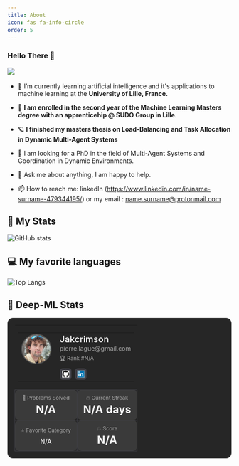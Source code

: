 ```yaml
---
title: About
icon: fas fa-info-circle
order: 5
---
```


### Hello There 👋

![](https://komarev.com/ghpvc/?username=jakcrimson&color=green&style=for-the-badge)

- 🌱 I’m currently learning artificial intelligence and it's applications to machine learning at the **University of Lille, France.**
- 🔭 **I am enrolled in the second year of the Machine Learning Masters degree with an apprenticehip @ SUDO Group in Lille**.
- 🪐 **I finished my masters thesis on Load-Balancing and Task Allocation in Dynamic Multi-Agent Systems**
- 👯 I am looking for a PhD in the field of Multi-Agent Systems and Coordination in Dynamic Environments.
- 💬 Ask me about anything, I am happy to help.

- 📫 How to reach me: linkedIn (https://www.linkedin.com/in/name-surname-479344195/) or my email : name.surname@protonmail.com


## 🚀 My Stats
![GitHub stats](https://github-readme-stats.vercel.app/api?username=jakcrimson&show_icons=true&theme=tokyonight)


## 💻 My favorite languages
![Top Langs](https://github-readme-stats.vercel.app/api/top-langs/?username=jakcrimson&theme=tokyonight)

## 🔭 Deep-ML Stats

<!-- START_DEEPML_STATS -->
<!-- This table will be automatically updated by a GitHub Action -->
<table align="center" width="350px" style="border: 1px solid #404040; border-radius: 12px; background-color: #262626; padding: 15px;">
  <tr>
    <td colspan="2">
      <table width="100%">
        <tr>
          <td width="70px" valign="top">
            <img src="/assets/img/avatar.jpg" alt="Jakcrimson" width="64" height="64" style="border-radius: 50%; border: 2px solid #525252;" />
          </td>
          <td valign="top" style="padding-left: 10px;">
            <h2 style="margin: 0; color: #f5f5f5; font-size: 1.25rem; font-weight: 500;">Jakcrimson</h2>
            <p style="margin: 0; font-size: 0.875rem; color: #a3a3a3;">pierre.lague@gmail.com</p>
            <p style="margin: 5px 0 0 0; font-size: 0.75rem; color: #a3a3a3;">
              🏆 Rank #N/A
            </p>
            <p style="margin: 10px 0 0 0;">
              <a href="https://github.com/Jakcrimson" target="_blank" rel="noopener noreferrer" aria-label="GitHub" style="display: inline-block; padding: 5px; background-color: #3f3f46; border-radius: 6px; margin-right: 5px; line-height: 0;"><img src="https://raw.githubusercontent.com/devicons/devicon/master/icons/github/github-original.svg" width="16" height="16" alt="GitHub"/></a>
              <a href="https://www.linkedin.com/in/pierre-lague-479344195/" target="_blank" rel="noopener noreferrer" aria-label="LinkedIn" style="display: inline-block; padding: 5px; background-color: #3f3f46; border-radius: 6px; margin-right: 5px; line-height: 0;"><img src="https://raw.githubusercontent.com/devicons/devicon/master/icons/linkedin/linkedin-plain.svg" width="16" height="16" alt="LinkedIn"/></a>
            </p>
          </td>
        </tr>
      </table>
    </td>
  </tr>
  <tr>
    <td align="center" style="border: 1px solid #3f3f46; background-color: #3a3a3a; border-radius: 10px; padding: 10px; margin: 5px;">
      <div style="color: #a3a3a3; font-size: 0.75rem; margin-bottom: 4px;">🏅 Problems Solved</div>
      <div style="color: #f5f5f5; font-size: 1.5rem; font-weight: bold;">N/A</div>
    </td>
    <td align="center" style="border: 1px solid #3f3f46; background-color: #3a3a3a; border-radius: 10px; padding: 10px; margin: 5px;">
       <div style="color: #a3a3a3; font-size: 0.75rem; margin-bottom: 4px;">🔥 Current Streak</div>
       <div style="color: #f5f5f5; font-size: 1.5rem; font-weight: bold;">N/A days</div>
    </td>
  </tr>
  <tr>
    <td align="center" style="border: 1px solid #3f3f46; background-color: #3a3a3a; border-radius: 10px; padding: 10px; margin: 5px;">
      <div style="color: #a3a3a3; font-size: 0.75rem; margin-bottom: 4px;">⭐ Favorite Category</div>
      <div style="color: #f5f5f5; font-size: 0.875rem; font-weight: 500;">N/A</div>
    </td>
    <td align="center" style="border: 1px solid #3f3f46; background-color: #3a3a3a; border-radius: 10px; padding: 10px; margin: 5px;">
       <div style="color: #a3a3a3; font-size: 0.75rem; margin-bottom: 4px;">💥 Score</div>
       <div style="color: #f5f5f5; font-size: 1.5rem; font-weight: bold;">N/A</div>
    </td>
  </tr>
</table>
<!-- END_DEEPML_STATS -->